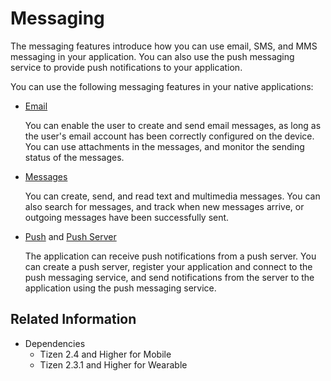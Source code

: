 # Messaging


The messaging features introduce how you can use email, SMS, and MMS messaging in your application. You can also use the push messaging service to provide push notifications to your application.

You can use the following messaging features in your native applications:

- [Email](email.md)

  You can enable the user to create and send email messages, as long as the user's email account has been correctly configured on the device. You can use attachments in the messages, and monitor the sending status of the messages.

- [Messages](messages.md)

  You can create, send, and read text and multimedia messages. You can also search for messages, and track when new messages arrive, or outgoing messages have been successfully sent.

- [Push](push.md) and [Push Server](push-server.md)

  The application can receive push notifications from a push server. You can create a push server, register your application and connect to the push messaging service, and send notifications from the server to the application using the push messaging service.

## Related Information
- Dependencies
  - Tizen 2.4 and Higher for Mobile
  - Tizen 2.3.1 and Higher for Wearable
